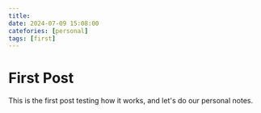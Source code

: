 ```yaml
---
title:
date: 2024-07-09 15:08:00
catefories: [personal]
tags: [first]
---
```


# First Post

This is the first post testing how it works, and let's do our personal notes.
